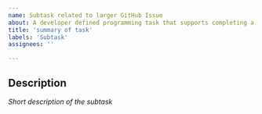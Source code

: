```yaml
---
name: Subtask related to larger GitHub Issue
about: A developer defined programming task that supports completing a larger GitHub Issue.
title: 'summary of task'
labels: 'Subtask'
assignees: ''

---
```


## Description
*Short description of the subtask*
